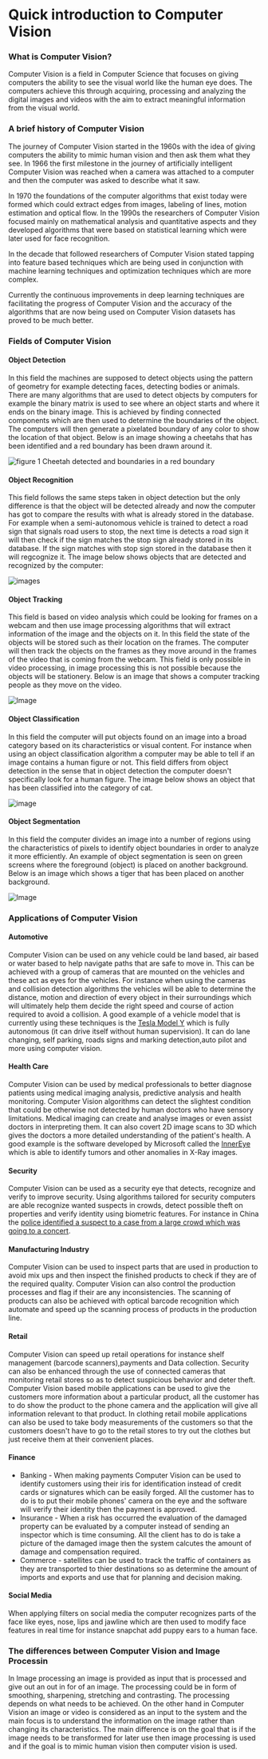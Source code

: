 # Quick introduction to Computer Vision
### What is Computer Vision?
Computer Vision is a field in Computer Science that focuses on giving computers the ability to see the visual world like the human eye does. The computers achieve this through acquiring, processing and analyzing the digital images and videos with the aim to extract meaningful information from the visual world. 
### A brief history of Computer Vision
The journey of Computer Vision started in the 1960s with the idea of giving computers the ability to mimic human vision and then ask them what they see. In 1966 the first milestone in the journey of artificially intelligent Computer Vision was reached when a camera was attached to a computer and then the computer was asked to describe what it saw.

In 1970 the foundations of the computer algorithms that exist today were formed which could extract edges from images, labeling of lines, motion estimation and optical flow. 
In the 1990s the researchers of Computer Vision focused mainly on mathematical analysis and quantitative aspects and they developed algorithms that were based on statistical learning which were later used for face recognition. 

In the decade that followed researchers of Computer Vision stated tapping into feature based techniques which are being used in conjunction with machine learning techniques and optimization techniques which are more complex. 

Currently the continuous improvements in deep learning techniques are facilitating the progress of Computer Vision and the accuracy of the algorithms that are now being used on Computer Vision datasets has proved to be much better.  
### Fields of Computer Vision
#### Object Detection
In this field the machines are supposed to  detect objects using the pattern of geometry for example detecting faces, detecting bodies or animals. There are many algorithms that are used to detect objects by computers for example the binary matrix is used to see where an object starts and where it ends on the binary image. This is achieved by finding connected components which are then used to determine the boundaries of the object. The computers will then generate a pixelated boundary of any color to show the location of that object. Below is an image showing a cheetahs that has been identified and a red boundary has been drawn around it.

![_figure 1_ Cheetah detected and boundaries in a red boundary](cheetah.jpg)

#### Object Recognition
This field follows the same steps taken in object detection but the only difference is that the object will be detected already and now the computer has got to compare the results with what is already stored in the database. For example when a semi-autonomous vehicle is trained to detect a road sign that signals road users to stop, the next time is detects a road sign it will then check if the sign matches the stop sign already stored in its database. If the sign matches with stop sign stored in the database then it will regcognize it. The image below shows objects that are detected and recognized by the computer:

![images](dnr.jpg)

#### Object Tracking
This field is based on video analysis which could be looking for frames on a webcam and then use image processing algorithms that will extract information of the image and the objects on it. In this field the state of the objects will be stored such as their location on the frames. The computer will then track the objects on the frames as they move around in the frames of the video that is coming from the webcam. This field is only possible in  video processing, in image processing this is not possible because the objects will be stationery. Below is an image that shows a computer tracking people as they move on the video.

![Image](t.png)

#### Object Classification
In this field the computer will put objects found on an image into a broad category based on its characteristics or visual content. For instance when using an object classification algorithm a computer may be able to tell if an image contains a human figure or not. This field differs from object detection in the sense that in object detection the computer doesn't specifically look for a human figure. The image below shows an object that has been classified into the category of cat.

![image](cat.jpg)

#### Object Segmentation
In this field the computer divides an image into a number of regions using the characteristics of  pixels to identify object boundaries in order to analyze it more efficiently. An example of object segmentation is seen on green screens where the foreground (object) is placed on another background. Below is an image which shows a tiger that has been placed on another background.

![Image](seg.jpg)

### Applications of Computer Vision
#### Automotive
Computer Vision can be used on any vehicle could be land based, air based or water based to help navigate paths that are safe to move in. This can be achieved with a group of cameras that are mounted on the vehicles  and these act as eyes for the vehicles. For instance when using the cameras and collision detection algorithms the vehicles will be able to determine the distance, motion and direction of every object in their surroundings which will ultimately help them decide the right speed and course of action required to avoid a collision. A good example of a vehicle model that is currently using these techniques is the [Tesla Model Y](https://www.tesla.com/modely) which is fully autonomous (it can drive itself without human supervision). It can do lane changing, self parking, roads signs and marking detection,auto pilot and more using computer vision. 
#### Health Care
Computer Vision can be used by medical professionals to better diagnose patients using medical imaging analysis, predictive analysis and health monitoring. Computer Vision algorithms can detect the slightest condition that could be otherwise not detected by human doctors who have sensory limitations. Medical imaging can create and analyse images or even assist doctors in interpreting them. It can also covert 2D image scans to 3D which gives the doctors a more detailed understanding of the patient's health. A good example is the software developed by Microsoft called the [InnerEye](https://www.microsoft.com/en-us/research/project/medical-image-analysis/) which is able to identify tumors and other anomalies in X-Ray images.
#### Security
Computer Vision can be used as a security eye that detects, recognize and verify to improve security. Using algorithms tailored for security computers are able recognize wanted suspects in crowds, detect possible theft on properties and verify identity using biometric features. For instance in China the [police identified a suspect to a case from a large crowd which was going to a concert](https://thenextweb.com/artificial-intelligence/2018/04/12/chinese-authorities-nab-fugitive-in-a-crowd-of-50k-thanks-to-facial-recognition-ai/).
#### Manufacturing Industry
Computer Vision can be used to inspect parts that are used in production to avoid mix ups and then inspect the finished products to check if they are of the required quality. Computer Vision can also control the production processes and flag if their are any inconsistencies. The scanning of products can also be achieved with optical barcode recognition which automate and speed up the scanning process of products in the production line.
#### Retail
Computer Vision can speed up retail operations for instance shelf management (barcode scanners),payments and Data collection. Security can also be enhanced through the use of connected cameras that monitoring retail stores so as to detect suspicious behavior and deter theft. Computer Vision based mobile applications can be used to give the customers more information about a particular product, all the customer has to do show the product to the phone camera and the application will give all information relevant to that product. In clothing retail mobile applications can also be used to take body measurements of the customers so that the customers doesn't have to go to the retail stores to try out the clothes but just receive them at their convenient places.
#### Finance
  - Banking - When making payments Computer Vision can be used to identify customers using their iris for identification instead of credit cards or signatures which can be easily forged. All the customer has to do is to put their mobile phones' camera on the eye and the software will verify their identity then the payment is approved.
  - Insurance - When a risk has occurred the evaluation of the damaged property can be evaluated by a computer instead of sending an inspector which is time consuming. All the client has to do is take a picture of the damaged image then the system calcutes the amount of damage and compensation required.
  - Commerce - satellites can be used to track the traffic of containers as they are transported to thier destinations so as determine the amount of imports and exports and use that for planning and decision making.
#### Social Media 
When applying filters on social media the computer recognizes parts of the face like eyes, nose, lips and jawline which are then used to modify face features in real time for instance snapchat add puppy ears to a human face.
### The differences between Computer Vision and Image Processin
In Image processing an image is provided as input that is processed and give out an out in for of an image. The processing could be in form of smoothing, sharpening, stretching and contrasting. The processing depends on what needs to be achieved. On the other hand in Computer Vision an image or video is considered as an input to the system and the main focus is to understand the information on the image rather than changing its characteristics. The main difference is on the goal that is if the image needs to be transformed for later use then image processing is used and if the goal is to mimic human vision then computer vision is used.

